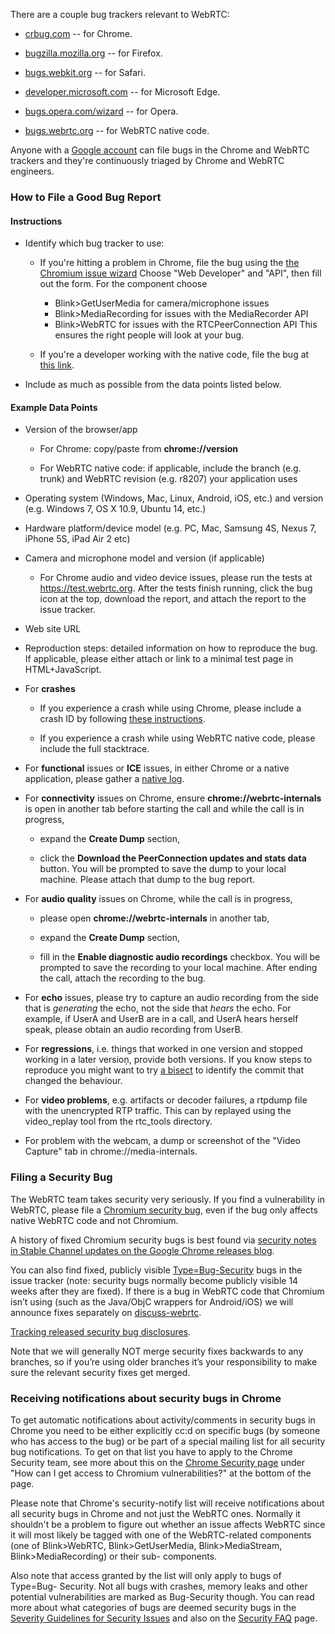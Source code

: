 There are a couple bug trackers relevant to WebRTC:

  * [crbug.com](https://crbug.com) -- for Chrome.

  * [bugzilla.mozilla.org](https://bugzilla.mozilla.org/) -- for Firefox.

  * [bugs.webkit.org](https://bugs.webkit.org/) -- for Safari.

  * [developer.microsoft.com](https://developer.microsoft.com/en-us/microsoft-edge/platform/issues/) -- for Microsoft Edge.

  * [bugs.opera.com/wizard](https://bugs.opera.com/wizard/) -- for Opera.

  * [bugs.webrtc.org](http://bugs.webrtc.org) -- for WebRTC native code.

Anyone with a [Google account][1] can file bugs in the Chrome and WebRTC trackers and they're continuously triaged by Chrome and WebRTC engineers.


### How to File a Good Bug Report

#### Instructions

* Identify which bug tracker to use:

  * If you're hitting a problem in Chrome, file the bug using the
    [the Chromium issue wizard](https://chromiumbugs.appspot.com/?token=0)
    Choose "Web Developer" and "API", then fill out the form. For the component choose
    * Blink>GetUserMedia for camera/microphone issues
    * Blink>MediaRecording for issues with the MediaRecorder API
    * Blink>WebRTC for issues with the RTCPeerConnection API
    This ensures the right people will look at your bug.

  * If you're a developer working with the native code, file the bug at
    [this link][4].

* Include as much as possible from the data points listed below.

#### Example Data Points

  * Version of the browser/app

    * For Chrome: copy/paste from **chrome://version**

    * For WebRTC native code: if applicable, include the branch (e.g. trunk)
      and WebRTC revision (e.g. r8207) your application uses

  * Operating system (Windows, Mac, Linux, Android, iOS, etc.) and version
    (e.g. Windows 7, OS X 10.9, Ubuntu 14, etc.)

  * Hardware platform/device model (e.g. PC, Mac, Samsung 4S, Nexus 7, iPhone
    5S, iPad Air 2 etc)

  * Camera and microphone model and version (if applicable)

    * For Chrome audio and video device issues, please run the tests at
      <https://test.webrtc.org>. After the tests finish running, click the bug
      icon at the top, download the report, and attach the report to the issue
      tracker.

  * Web site URL

  * Reproduction steps: detailed information on how to reproduce the bug. If
    applicable, please either attach or link to a minimal test page in
    HTML+JavaScript.

  * For **crashes**

    * If you experience a crash while using Chrome, please include a crash ID
      by following [these instructions][2].

    * If you experience a crash while using WebRTC native code, please include
      the full stacktrace.

  * For **functional** issues or **ICE** issues, in either Chrome or a native
    application, please gather a [native log][5].

  * For **connectivity** issues on Chrome, ensure **chrome://webrtc-internals**
    is open in another tab before starting the call and while the call is in progress,

    * expand the **Create Dump** section,

    * click the **Download the PeerConnection updates and stats data** button.
      You will be prompted to save the dump to your local machine. Please
      attach that dump to the bug report.

  * For **audio quality** issues on Chrome, while the call is in progress,

    * please open **chrome://webrtc-internals** in another tab,

    * expand the **Create Dump** section,

    * fill in the **Enable diagnostic audio recordings** checkbox. You will be
      prompted to save the recording to your local machine. After ending the
      call, attach the recording to the bug.

  * For **echo** issues, please try to capture an audio recording from the
    side that is _generating_ the echo, not the side that _hears_ the echo.
    For example, if UserA and UserB are in a call, and UserA hears herself
    speak, please obtain an audio recording from UserB.

  * For **regressions**, i.e. things that worked in one version and stopped working in
    a later versioņ, provide both versions. If you know steps to reproduce you might
    want to try [a bisect](https://www.chromium.org/developers/bisect-builds-py) to
    identify the commit that changed the behaviour.

  * For **video problems**, e.g. artifacts or decoder failures, a rtpdump file
    with the unencrypted RTP traffic. This can by replayed using the video_replay
    tool from the rtc_tools directory.

  * For problem with the webcam, a dump or screenshot of the "Video Capture" tab
    in chrome://media-internals.

### Filing a Security Bug

The WebRTC team takes security very seriously. If you find a vulnerability in
WebRTC, please file a [Chromium security bug][ChromeSecurity], even if the bug
only affects native WebRTC code and not Chromium.

A history of fixed Chromium security bugs is best found via [security notes in
Stable Channel updates on the Google Chrome releases blog][ChromeSecurityBlog].

You can also find fixed, publicly visible [Type=Bug-Security][ChromeBugList]
bugs in the issue tracker (note: security bugs normally become publicly
visible 14 weeks after they are fixed). If there is a bug in WebRTC code
that Chromium isn’t using (such as the Java/ObjC wrappers for Android/iOS)
we will announce fixes separately on [discuss-webrtc][DiscussWebRTC].

[Tracking released security bug disclosures][WebRtcBugList].

Note that we will generally NOT merge security fixes backwards to any branches,
so if you’re using older branches it’s your responsibility to make sure the
relevant security fixes get merged.


### Receiving notifications about security bugs in Chrome

To get automatic notifications about activity/comments in security bugs in
Chrome you need to be either explicitly cc:d on specific bugs (by someone who
has access to the bug) or be part of a special mailing list for all security bug
notifications. To get on that list you have to apply to the Chrome Security
team, see more about this on the [Chrome Security page][ChromeSecurity] under
"How can I get access to Chromium vulnerabilities?" at the bottom of the page.

Please note that Chrome's security-notify list will receive notifications about
all security bugs in Chrome and not just the WebRTC ones. Normally it shouldn't
be a problem to figure out whether an issue affects WebRTC since it will most
likely be tagged with one of the WebRTC-related components (one of Blink>WebRTC,
Blink>GetUserMedia, Blink>MediaStream, Blink>MediaRecording) or their sub-
components.

Also note that access granted by the list will only apply to bugs of Type=Bug-
Security. Not all bugs with crashes, memory leaks and other potential
vulnerabilities are marked as Bug-Security though. You can read more about what
categories of bugs are deemed security bugs in the [Severity Guidelines for
Security Issues][SeverityGuidelines] and also on the [Security FAQ][SecurityFaq]
page.


[1]: https://accounts.google.com/
[2]: http://www.chromium.org/for-testers/bug-reporting-guidelines/reporting-crash-bug
[3]: https://code.google.com/p/chromium/issues/entry?template=Audio/Video%20Issue
[4]: https://bugs.chromium.org/p/webrtc/issues/entry
[5]: native-code/logging.md
[ChromeSecurity]: https://www.chromium.org/Home/chromium-security/reporting-security-bugs
[DiscussWebRTC]: https://groups.google.com/group/discuss-webrtc
[ChromeSecurityBlog]: https://chromereleases.googleblog.com/search/label/Stable%20updates
[ChromeBugList]: https://bugs.chromium.org/p/chromium/issues/list?can=1&q=Type%3DBug-Security+component%3ABlink%3EWebRTC+-status%3ADuplicate%2CWontfix&sort=-closed&colspec=ID+Pri+M+Component+Status+Owner+Summary+OS+Closed&x=m&y=releaseblock&cells=ids
[WebRtcBugList]: https://bugs.chromium.org/p/webrtc/issues/list?q=Type%3DBug-Security&can=1
[ChromeSecurity]: https://www.chromium.org/Home/chromium-security
[SeverityGuidelines]: https://chromium.googlesource.com/chromium/src/+/master/docs/security/severity-guidelines.md
[SecurityFaq]: https://chromium.googlesource.com/chromium/src/+/master/docs/security/faq.md
